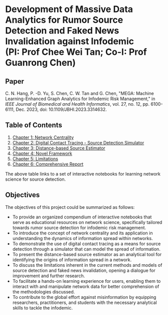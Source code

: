 # Development of Massive Data Analytics for Rumor Source Detection and Faked News Invalidation against Infodemic <br> (PI: Prof Chee Wei Tan; Co-I: Prof Guanrong Chen)

## Paper
C. N. Hang, P. -D. Yu, S. Chen, C. W. Tan and G. Chen, "MEGA: Machine Learning-Enhanced Graph Analytics for Infodemic Risk Management," in <i>IEEE Journal of Biomedical and Health Informatics</i>, vol. 27, no. 12, pp. 6100-6111, Dec. 2023, doi: 10.1109/JBHI.2023.3314632.

## Table of Contents
1. [Chapter 1: Network Centrality](https://c-nhang.github.io/ITF-SourceDetection/)
2. [Chapter 2: Digital Contact Tracing - Source Detection Simulator](https://c-nhang.github.io/ITF-SourceDetection/)
3. [Chapter 3: Distance-based Source Estimator](https://c-nhang.github.io/ITF-SourceDetection/)
4. [Chapter 4: Novel Framework](https://c-nhang.github.io/ITF-SourceDetection/)
5. [Chapter 5: Limitations](https://c-nhang.github.io/ITF-SourceDetection/)
6. [Chapter 6: Comprehensive Report](https://c-nhang.github.io/ITF-SourceDetection/)

The above table links to a set of interactive notebooks for learning network science for source detection.

## Objectives
The objectives of this project could be summarized as follows:
* To provide an organized compendium of interactive notebooks that serve as educational resources on network science, specifically tailored towards rumor source detection for infodemic risk management.
* To introduce the concept of network centrality and its application in understanding the dynamics of information spread within networks.
* To demonstrate the use of digital contact tracing as a means for source detection through a simulator that can model the spread of information.
* To present the distance-based source estimator as an analytical tool for identifying the origins of information spread in a network.
* To discuss the limitations inherent in the current methods and models of source detection and faked news invalidation, opening a dialogue for improvement and further research.
* To facilitate a hands-on learning experience for users, enabling them to interact with and manipulate network data for better comprehension of the methodologies discussed.
* To contribute to the global effort against misinformation by equipping researchers, practitioners, and students with the necessary analytical skills to tackle the infodemic.
